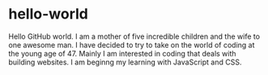 # hello-world

Hello GitHub world. I am a mother of five incredible children and the wife to one awesome man. I have decided to try to take on the world of coding at the young age of 47. Mainly I am interested in coding that deals with building websites. I am beginng my learning with JavaScript and CSS. 
